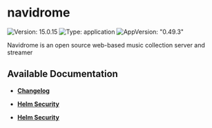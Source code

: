 # navidrome

![Version: 15.0.15](https://img.shields.io/badge/Version-15.0.15-informational?style=flat-square) ![Type: application](https://img.shields.io/badge/Type-application-informational?style=flat-square) ![AppVersion: "0.49.3"](https://img.shields.io/badge/AppVersion-"0.49.3"-informational?style=flat-square)

Navidrome is an open source web-based music collection server and streamer

## Available Documentation

- [**Changelog**](CHANGELOG)

- [**Helm Security**](container-security)

- [**Helm Security**](helm-security)

